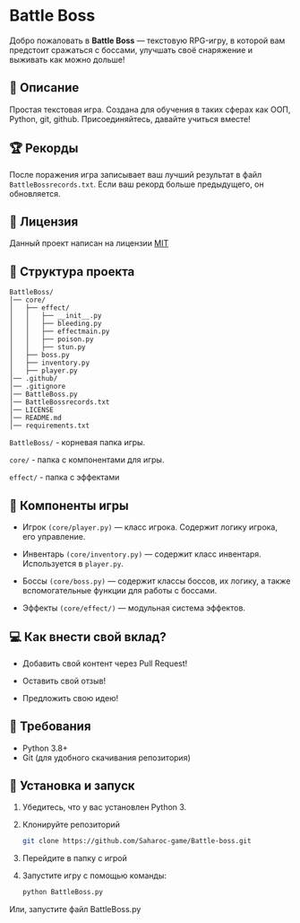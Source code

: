 # Battle Boss

Добро пожаловать в **Battle Boss** — текстовую RPG-игру, в которой вам предстоит сражаться с боссами, улучшать своё снаряжение и выживать как можно дольше!

## 📜 Описание

Простая текстовая игра. Создана для обучения в таких сферах как ООП, Python, git, github. Присоединяйтесь, давайте учиться вместе!

## 🏆 Рекорды

После поражения игра записывает ваш лучший результат в файл `BattleBossrecords.txt`. Если ваш рекорд больше предыдущего, он обновляется.

## 📃 Лицензия

Данный проект написан на лицензии [MIT](https://ru.wikipedia.org/wiki/%D0%9B%D0%B8%D1%86%D0%B5%D0%BD%D0%B7%D0%B8%D1%8F_MIT)

## 📁 Структура проекта

```
BattleBoss/
│── core/
│   ├── effect/
│   │   ├── __init__.py
│   │   ├── bleeding.py
│   │   ├── effectmain.py
│   │   ├── poison.py
│   │   ├── stun.py
│   ├── boss.py
│   ├── inventory.py
│   ├── player.py
│── .github/
│── .gitignore
│── BattleBoss.py
│── BattleBossrecords.txt
│── LICENSE
│── README.md
│── requirements.txt
```

`BattleBoss/` - корневая папка игры. 

`core/` - папка с компонентами для игры. 

`effect/`  - папка с эффектами

## 🔨 Компоненты игры

- Игрок `(core/player.py)` — класс игрока. Содержит логику игрока, его управление.

- Инвентарь `(core/inventory.py)` — содержит класс инвентаря. Используется в `player.py`.

- Боссы `(core/boss.py)` — содержит классы боссов, их логику, а также вспомогательные функции для работы с боссами.

- Эффекты `(core/effect/)` — модульная система эффектов.

## 💻 Как внести свой вклад? 

- Добавить свой контент через Pull Request! 

- Оставить свой отзыв! 

- Предложить свою идею! 

## 📠 Требования
- Python 3.8+
- Git (для удобного скачивания репозитория)


## 🔧 Установка и запуск

1. Убедитесь, что у вас установлен Python 3.
2. Клонируйте репозиторий
   ```sh
   git clone https://github.com/Saharoc-game/Battle-boss.git
   ```

3. Перейдите в папку с игрой
4. Запустите игру с помощью команды:
   ```bash
   python BattleBoss.py
   ```
Или, запустите файл BattleBoss.py